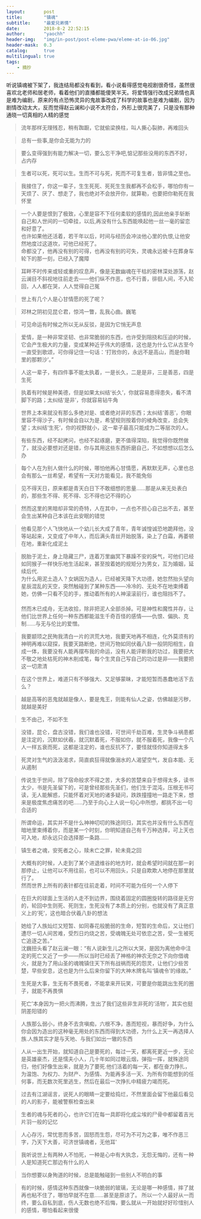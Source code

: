 ```yaml
---
layout:       post
title:        "镇魂"
subtitle:     "最爱兄弟情"
date:         2018-8-2 22:52:15
author:       "yaochh"
header-img:   "img/in-post/post-eleme-pwa/eleme-at-io-06.jpg"
header-mask:  0.3
catalog:      true
multilingual: true
tags:
    - 摘抄
---
```


听说镇魂被下架了，我连结局都没有看到，看小说看得感觉电视剧很奇怪，虽然很喜欢北老师和居老师，看着他们的直播都能傻笑半天。将爱情强行改成兄弟情也真是难为编剧，原来的有点恐怖灵异的鬼故事改成了科学的故事也是难为编剧，因为剧情改动太大，反而觉得赵云澜和小说不太符合，外形上很完美了，只是没有那种通晓一切真相的人精的感觉

> 流年那样无理残忍，稍有踟蹰，它就偷梁换柱，叫人撕心裂肺，再难回头

> 总有一些事,是你会无能为力的

> 要么变得强到有能力解决一切，要么忘干净吧,惦记那些没用的东西不好，占内存

> 生者可以死，死可以生。生而不可与死，死而不可复生者，皆非情之至也。

> 我接住了，你这一辈子，生生死死、死死生生我都再不会松手，哪怕你有一天烦了、厌了、想走了，我也绝对不会放开你，就算勒，也要把你勒死在我怀里

> 一个人要是恨到了极致，心里是容不下任何柔软的感情的,因此他亲手斩断自己和人世间的一切牵挂，以后,再没有什么东西能唤起他一丝一毫的留恋和好意了。<br/>也许如果他还活着，若干年以后，时间与经历会冲淡他心里的仇恨,让他安然地度过这道坎，可他已经死了。 </br>命都没了，他再没有别的可得，也再没有别的可失，灵魂永远被卡在葬身车轮下的那一刻，已经入了魔障

> 耳畔不时传来或轻或重的叹息声，像是无数幽魂在干枯的密林深处游荡，赵云澜目不斜视地往前走去——他们纵不作恶，也不行善，徘徊人间，不入轮回，人人都在哭，人人觉得自己冤

> 世上有几个人是心甘情愿的死了呢？

> 邓林之阴初见昆仑君，惊鸿一瞥，乱我心曲。巍笔

> 可见命运有时候之所以无从反驳，是因为它悄无声息

> 爱情，是一种非常坚韧、也非常脆弱的东西，也许受到阻挠和压迫的时候，它会产生极大的力量，变成某种近乎伟大的感情，这也是为什么它从古至今一直受到歌颂，可你得记住一句话：‘打败你的，永远不是高山，而是你鞋里的那颗沙’。”

> 人这一辈子，有四件事不能太执着，一是长久，二是是非，三是善恶，四是生死

> 执着有时候是种美德，但是如果太纠结‘长久’，你就容易患得患失，看不清脚下的路；太纠结‘是非’，你就容易钻牛角

> 世界上本来就没有那么多绝对是、或者绝对非的东西；太纠结‘善恶’，你眼里容不得沙子，有时候会自以为是，希望规则按着你的棱角改变，总会失望；太纠结‘生死’，你的视野就小，这一辈子最高只能成为二等层次的人。

> 有些东西，经不起拷问，也经不起琢磨，更不值得深陷，我觉得你既然做了，就没必要想对还是错，你与其用这些东西折磨自己，不如想想以后怎么办

> 每个人在为别人做什么的时候，哪怕他再心甘情愿，再默默无声，心里也总会有那么一丝希望，希望有一天对方能看见，我不能免俗

> 见不得天日，原来都是青天白日下不敢细想的思量……那是从来无处表白的，那些生不得、死不得、忘不得也记不得的心

> 然而这里的黑暗却非常的奇特，人在其中，一点也不担心自己出不去，甚至会生出某种自己本该在此安眠的错觉

> 他看见那个人飞快地从一个幼儿长大成了青年，青年诚惶诚恐地跪拜他，没等站起来，又变成了中年人，而后满头青丝开始脱落，染上了白霜，再萎顿在地，重新化成泥土

> 脱胎于泥土，身上隐藏三尸，连着万里幽冥下暴躁不安的戾气，可他们已经如同猴子一样快乐地生活起来，甚至按着她的规矩分为男女，互为婚姻，延续后代.</br>为什么用泥土造人？女娲因为造人，已经被天降下大功德，她忽然抬头望向星辰混乱的天空，突然触碰到了某种东西——冷冷的、无处不在地束缚着她，仿佛一只看不见的手，推动着所有的人神滚滚前行，谁也阻挡不了。 　</br>然而木已成舟，无法收拾，除非把泥人全部杀掉。可是神性和魔性并存，让他们比世界上任何一种东西都能滋生千奇百怪的感情——仇恨、偏执、克制……与无与伦比的爱憎。

> 我要颛顼之民殉我清白一片的洪荒大地，我要天地再不相连，化外莫须有的神明再难以窥探，我要天路断绝，世间万物如同伏羲八卦一般阴阳相生，自成一体，我要没有人能再摆布我的命运，没有人能评断我的功过，我要把大不敬之地处枯死的神木削成笔，每个生灵自己写自己的功过是非——我要把这一切肃清

> 在这个世界上，难道只有不够强大、又足够蒙昧，才能短暂而愚蠢地活下去么？

> 越是高等的恶鬼就越是像人，要是鬼王，则能有仙人之姿，仿佛越是污秽，就越是美好

> 生不由己，不如不生

> 没错，昆仑，盘古没错，我们谁也没错，可世间千劫百难，生灵争斗祸患都是注定的，沉默如伏羲，就沉默着死，不服如你，就不服着死，我像一个凡人一样五衰而死，这都是注定的，谁也反抗不了，要怪就怪你知道得太多

> 死灵对生气的汲汲渴求，简直疯狂得就像溺水的人渴望空气，发自本能、无从遏制

> 传说生于世间，除了宿命般求不得之苦，大多的苦楚来自于想得太多，读书太少，书是先圣留下的，可是曾经那些先圣们，他们生于混沌，压根无书可读，无人能解惑，只能怀着对天地的诸多疑问，跌跌撞撞地一路走下来，想来是极度焦虑痛苦的吧……乃至于向心上人说一句心中所想，都挑不出一句合适的

> 所谓命运，其实并不是什么神神叨叨的殊途同归，其实也并没有什么东西在暗地里束缚着你，而是某一个时刻，你明知道自己有千万种选择，可上天也可入地，却永远只会选择那一条路……

> 镇生者之魂，安死者之心，赎未亡之罪，轮未竟之回

> 大概有的时候，人走到了某个进退维谷的地方时，就会希望时间就在那一刹那停止，让他可以不用往前，也可以不用回头，只是自欺欺人地停在那里就行了。</br>然而世界上所有的表针都在往前走着，时间不可能为任何一个人停下

> 在巨大的球面上生活的人走不到边界，围绕着固定的圆圈旋转的路径是无穷的，轮回中生则死、死则生，生死没有了本质上的分别，也就没有了真正意义上的‘死’，这也暗合伏羲八卦的想法

> 她给了人族灿烂又短暂、如同春花般脆弱的生命，短暂的生命后，又让他们遭尽一切人间苦难，受烈日灼烧之苦，受魂魄无处可依恋之苦，受一生被死亡追逐之苦。” </br>沈巍扭头看了赵云澜一眼：“有人说新生儿之所以大哭，是因为离他命中注定的死亡又近了一步——所以当时已经丢了神格的神农无奈之下向你借魂火，就是为了用山圣的魂魄镇住天下所有战祸而死的怨灵，让他们少些苦楚，早些安息，这也是为什么后来你留下的大神木牌名叫‘镇魂令’的缘故。”

> 生死是大事，生无有不畏死者，不能拿来开玩笑，可要是你能跳出生死的圈子，就能不再畏惧

> 死亡’本身因为一把火而沸腾，生出了我们这些非生非死的‘活物’，其实也挺阴差阳错的

> 人族那么弱小，终身不去贪嗔痴，六根不净，愚而短视，暴而好争，为什么你会因为造出的这种毫无用处的东西而得到大功德，为什么上天一再选择人族.人族其实才是与天地、与我们如出一辙的东西

> 人从一出生开始，就知道自己是要死的，每过一天，都离死更近一步，无论是英雄豪杰，还是懦夫小人，几十年如同过眼云烟，弹指一挥，就殊途同归，他们好像生出来，就是为了要死.他们活着的每一天，都在奋力挣扎，为温饱、为权力、为财产、为感情、为能再多活一天、为所有你能想到的任何事，而无数次死里逃生，然后在最后一次挣扎中精疲力竭而死。

> 过去有江湖谣言，说死人的眼睛一定要给捣烂，不然里面会留下他最后看见的人的影子，能被警察检查出来

> 生者的魂与死者的心，也许它们在每一具即将化成尘埃的尸骨中都留着吉光片羽一般的记忆

> 人心存污，常忧思而多苦，固怒而生怨，尽可为不可为之事，唯不作恶三字，乃天下大善，可济世镇魂者，无他耳’

> 我听说世上有两种人不怕死，一种是心中有大执念，无怨无悔的，还有一种人是知道死亡那边有什么的人

> 当你想要以身殉道的时候，总是能触碰到一些别人不明白的事

> 有的时候，感情这种东西就像一块脆弱的玻璃，无论是哪一种感情，摔了就再也粘不住了，哪怕早就不在意……甚至是原谅了。 所以一个人最好从一而终，要么自私到底，伤人无数也绝不后悔，要么就从一开始就好好珍惜别人的感情，哪怕看起来很傻

> 